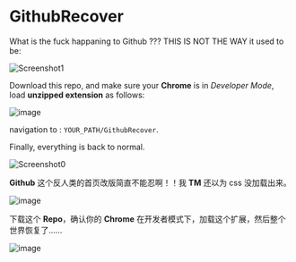 # GithubRecover

What is the fuck happaning to Github ??? THIS IS NOT THE WAY it used to be:

![Screenshot1](https://user-images.githubusercontent.com/1250207/40232082-f8c34a4e-5acf-11e8-8f54-47ef2d431a69.png)



Download this repo, and make sure your **Chrome** is in *Developer Mode*, load **unzipped extension** as follows:

![image](https://user-images.githubusercontent.com/1250207/40232446-5e210286-5ad1-11e8-8aea-ac924ec3053c.png)

navigation to : `YOUR_PATH/GithubRecover`.



Finally, everything is back to normal.

![Screenshot0](https://user-images.githubusercontent.com/1250207/40232081-f88474ea-5acf-11e8-930f-b34c167a5cd2.png)



**Github** 这个反人类的首页改版简直不能忍啊！！我 **TM** 还以为 css 没加载出来。

![image](https://user-images.githubusercontent.com/1250207/40232654-431d7b62-5ad2-11e8-81e5-97f1f38e320e.png)

下载这个 **Repo**，确认你的 **Chrome** 在开发者模式下，加载这个扩展，然后整个世界恢复了……

![image](https://user-images.githubusercontent.com/1250207/40232705-7663b7f2-5ad2-11e8-951d-9c8be22e03c8.png)



